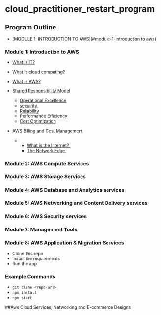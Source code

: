 # cloud_practitioner_restart_program
## Program Outline
- [MODULE 1: INTRODUCTION TO AWS](#module-1-introduction to aws)
### Module 1: Introduction to AWS
- [What is IT?](#what-is-IT)
- [What is cloud computing?](#what-is-cloud-computing)
- [What is AWS?](#what-is-AWS)
- [Shared Responsibility Model](#shared-responsibility-model)
  - [Operational Excellence](#operational-excellence)
  - [secuirity ](#secuirity)
  - [Reliability](#reliability)
  - [Performance Efficiency](#performance-efficiency)
  - [Cost Optimization](#cost-optimization)

- [AWS Billing and Cost Management](#aws-billing-and-cost-management)

  - 
    - [What is the Internet? ](#what-is-the-internet)
    - [The Network Edge ](#the-network-edge)
### Module 2: AWS Compute Services
### Module 3: AWS Storage Services
### Module 4: AWS Database and Analytics services
### Module 5: AWS Networking and Content Delivery services
### Module 6: AWS Security services
### Module 7: Management Tools
### Module 8: AWS Application & Migration Services
- Clone this repo
- Install the requirements
- Run the app

### Example Commands

- `git clone <repo-url>`
- `npm install`
- `npm start`




##Aws Cloud Services, Networking and E-commerce Designs

